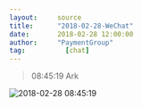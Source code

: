 ```yaml
---
layout:     source 
title:      "2018-02-28-WeChat"
date:       2018-02-28 12:00:00
author:     "PaymentGroup"
tag:		  [chat]
---
```

> 08:45:19  Ark  
   
![2018-02-28 08:45:19](http://static.cocolian.org/img/20180228_084519.png) 
   
